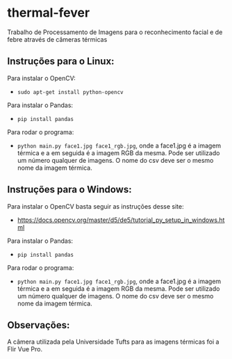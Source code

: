 # thermal-fever
Trabalho de Processamento de Imagens para o reconhecimento facial e de febre através de câmeras térmicas

## Instruções para o Linux:

Para instalar o OpenCV:
- `sudo apt-get install python-opencv`

Para instalar o Pandas:
- `pip install pandas`

Para rodar o programa:
- `python main.py face1.jpg face1_rgb.jpg`, onde a face1.jpg é a imagem térmica e a em seguida é a imagem RGB da mesma. Pode ser utilizado um número qualquer de imagens. O nome do csv deve ser o mesmo nome da imagem térmica.

## Instruções para o Windows:

Para instalar o OpenCV basta seguir as instruções desse site:
- https://docs.opencv.org/master/d5/de5/tutorial_py_setup_in_windows.html

Para instalar o Pandas:
- `pip install pandas`

Para rodar o programa:
- `python main.py face1.jpg face1_rgb.jpg`, onde a face1.jpg é a imagem térmica e a em seguida é a imagem RGB da mesma. Pode ser utilizado um número qualquer de imagens. O nome do csv deve ser o mesmo nome da imagem térmica.

## Observações:

A câmera utilizada pela Universidade Tufts para as imagens térmicas foi a Flir Vue Pro.

